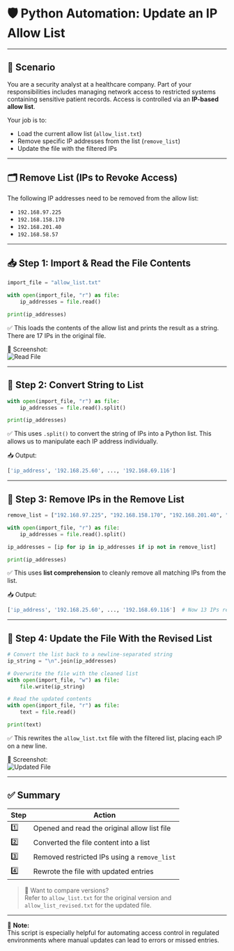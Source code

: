 # 🛡️ Python Automation: Update an IP Allow List

---

## 🧠 Scenario

You are a security analyst at a healthcare company. Part of your responsibilities includes managing network access to restricted systems containing sensitive patient records. Access is controlled via an **IP-based allow list**.

Your job is to:
- Load the current allow list (`allow_list.txt`)
- Remove specific IP addresses from the list (`remove_list`)
- Update the file with the filtered IPs

---

## 🗂️ Remove List (IPs to Revoke Access)

The following IP addresses need to be removed from the allow list:

- `192.168.97.225`
- `192.168.158.170`
- `192.168.201.40`
- `192.168.58.57`

---

## 📥 Step 1: Import & Read the File Contents

```python
import_file = "allow_list.txt"

with open(import_file, "r") as file: 
    ip_addresses = file.read()

print(ip_addresses)
```

✅ This loads the contents of the allow list and prints the result as a string. There are 17 IPs in the original file.

📸 Screenshot:  
![Read File](https://github.com/Kwangsa19/Ketmanto-Cybersecurity-Portfolio/assets/135963482/b6774bba-d759-403a-aebf-857ccff3bceb)

---

## 🔄 Step 2: Convert String to List

```python
with open(import_file, "r") as file: 
    ip_addresses = file.read().split()

print(ip_addresses)
```

✅ This uses `.split()` to convert the string of IPs into a Python list. This allows us to manipulate each IP address individually.

📥 Output:
```python
['ip_address', '192.168.25.60', ..., '192.168.69.116']
```

---

## 🧹 Step 3: Remove IPs in the Remove List

```python
remove_list = ["192.168.97.225", "192.168.158.170", "192.168.201.40", "192.168.58.57"]

with open(import_file, "r") as file: 
    ip_addresses = file.read().split()

ip_addresses = [ip for ip in ip_addresses if ip not in remove_list]

print(ip_addresses)
```

✅ This uses **list comprehension** to cleanly remove all matching IPs from the list.

📥 Output:
```python
['ip_address', '192.168.25.60', ..., '192.168.69.116']  # Now 13 IPs remain
```

---

## 📝 Step 4: Update the File With the Revised List

```python
# Convert the list back to a newline-separated string
ip_string = "\n".join(ip_addresses)

# Overwrite the file with the cleaned list
with open(import_file, "w") as file:
    file.write(ip_string)

# Read the updated contents
with open(import_file, "r") as file:
    text = file.read()

print(text)
```

✅ This rewrites the `allow_list.txt` file with the filtered list, placing each IP on a new line.

📸 Screenshot:  
![Updated File](https://github.com/Kwangsa19/Ketmanto-Cybersecurity-Portfolio/assets/135963482/652efbd6-6698-4e44-92cb-06e8e37b4e2d)

---

## ✅ Summary

| Step | Action |
|------|--------|
| 1️⃣   | Opened and read the original allow list file |
| 2️⃣   | Converted the file content into a list |
| 3️⃣   | Removed restricted IPs using a `remove_list` |
| 4️⃣   | Rewrote the file with updated entries |

> 📝 Want to compare versions?  
Refer to `allow_list.txt` for the original version and `allow_list_revised.txt` for the updated file.

---

📌 **Note:**  
This script is especially helpful for automating access control in regulated environments where manual updates can lead to errors or missed entries.
